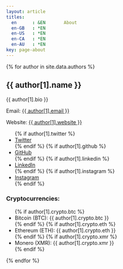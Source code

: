 ```yaml
---
layout: article
titles:
  en      : &EN       About
  en-GB   : *EN
  en-US   : *EN
  en-CA   : *EN
  en-AU   : *EN
key: page-about
---
```


{% for author in site.data.authors %}
<div class="author-profile">
  <h2>{{ author[1].name }}</h2>
  <p>{{ author[1].bio }}</p>
  <p>Email: <a href="mailto:{{ author[1].email }}">{{ author[1].email }}</a></p>
  <p>Website: <a href="{{ author[1].website }}" target="_blank">{{ author[1].website }}</a></p>
  <ul class="social-links">
    {% if author[1].twitter %}
    <li><a href="https://twitter.com/{{ author[1].twitter }}">Twitter</a></li>
    {% endif %}
    {% if author[1].github %}
    <li><a href="https://github.com/{{ author[1].github }}">GitHub</a></li>
    {% endif %}
    {% if author[1].linkedin %}
    <li><a href="https://linkedin.com/in/{{ author[1].linkedin }}">LinkedIn</a></li>
    {% endif %}
    {% if author[1].instagram %}
    <li><a href="https://instagram.com/{{ author[1].instagram }}">Instagram</a></li>
    {% endif %}
  </ul>
  <div>
    <h3>Cryptocurrencies:</h3>
    <ul>
      {% if author[1].crypto.btc %}
      <li>Bitcoin (BTC): {{ author[1].crypto.btc }}</li>
      {% endif %}
      {% if author[1].crypto.eth %}
      <li>Ethereum (ETH): {{ author[1].crypto.eth }}</li>
      {% endif %}
      {% if author[1].crypto.xmr %}
      <li>Monero (XMR): {{ author[1].crypto.xmr }}</li>
      {% endif %}
    </ul>
  </div>
</div>
{% endfor %}
